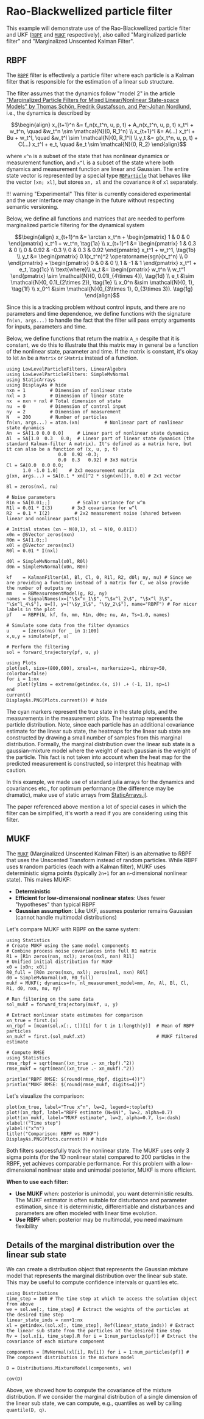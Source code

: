 # Rao-Blackwellized particle filter

This example will demonstrate use of the Rao-Blackwellized particle filter and UKF ([`RBPF`](@ref) and [`MUKF`](@ref) respectively), also called "Marginalized particle filter" and "Marginalized Unscented Kalman Filter".


## RBPF
The [`RBPF`](@ref) filter is effectively a particle filter where each particle is a Kalman filter that is responsible for the estimation of a linear sub structure.

The filter assumes that the dynamics follow "model 2" in the article ["Marginalized Particle Filters for Mixed Linear/Nonlinear State-space Models" by Thomas Schön, Fredrik Gustafsson, and Per-Johan Nordlund](https://people.isy.liu.se/rt/schon/Publications/SchonGN2004.pdf), i.e., the dynamics is described by
```math
\begin{align}
    x_{t+1}^n &= f_n(x_t^n, u, p, t) + A_n(x_t^n, u, p, t) x_t^l + w_t^n, \quad &w_t^n \sim \mathcal{N}(0, R_1^n) \\
    x_{t+1}^l &= A(...) x_t^l + Bu + w_t^l, \quad &w_t^l \sim \mathcal{N}(0, R_1^l) \\
    y_t &= g(x_t^n, u, p, t) + C(...) x_t^l + e_t, \quad &e_t \sim \mathcal{N}(0, R_2)
\end{align}
```
where ``x^n`` is a subset of the state that has nonlinear dynamics or measurement function, and ``x^l`` is a subset of the state where both dynamics and measurement function are linear and Gaussian. The entire state vector is represented by a special type [`RBParticle`](@ref) that behaves like the vector `[xn; xl]`, but stores `xn, xl` and the covariance `R` of `xl` separately.

!!! warning "Experimental"
    This filter is currently considered experimental and the user interface may change in the future without respecting semantic versioning.


Below, we define all functions and matrices that are needed to perform marginalized particle filtering for the dynamical system
```math
\begin{align}
x_{t+1}^n &= \arctan x_t^n + \begin{pmatrix} 1 & 0 & 0 \end{pmatrix} x_t^1 + w_t^n, \tag{1a} \\
x_{t+1}^1 &= \begin{pmatrix}
1 & 0.3 & 0 \\
0 & 0.92 & -0.3 \\
0 & 0.3 & 0.92
\end{pmatrix} x_t^1 + w_t^1, \tag{1b} \\
y_t &= \begin{pmatrix}
0.1(x_t^n)^2 \operatorname{sgn}(x_t^n) \\
0
\end{pmatrix} + \begin{pmatrix}
0 & 0 & 0 \\
1 & -1 & 1
\end{pmatrix} x_t^1 + e_t, \tag{1c} \\
\text{where}\\
w_t &= \begin{pmatrix}
w_t^n \\
w_t^1
\end{pmatrix} \sim \mathcal{N}(0, 0.01I_{4\times 4}), \tag{1d} \\
e_t &\sim \mathcal{N}(0, 0.1I_{2\times 2}), \tag{1e} \\
x_0^n &\sim \mathcal{N}(0, 1), \tag{1f} \\
x_0^1 &\sim \mathcal{N}(0_{3\times 1}, 0_{3\times 3}). \tag{1g}
\end{align}
```

Since this is a tracking problem without control inputs, and there are no parameters and time dependence, we define functions with the signature `fn(xn, args...)` to handle the fact that the filter will pass empty arguments for inputs, parameters and time.

Below, we define functions that return the matrix ``A_n`` despite that it is constant, we do this to illustrate that this matrix may in general be a function of the nonlinear state, parameter and time. If the matrix is constant, it's okay to let `An` be a `Matrix` or `SMatrix` instead of a function.

```@example RBPF
using LowLevelParticleFilters, LinearAlgebra
using LowLevelParticleFilters: SimpleMvNormal
using StaticArrays
using DisplayAs # hide
nxn = 1         # Dimension of nonlinear state
nxl = 3         # Dimension of linear state
nx  = nxn + nxl # Total dimension of state
nu  = 0         # Dimension of control input
ny  = 2         # Dimension of measurement
N   = 200       # Number of particles
fn(xn, args...) = atan.(xn)         # Nonlinear part of nonlinear state dynamics
An  = SA[1.0 0.0 0.0]     # Linear part of nonlinear state dynamics
Al  = SA[1.0  0.3   0.0;  # Linear part of linear state dynamics (the standard Kalman-filter A matrix). It's defined as a matrix here, but it can also be a function of (x, u, p, t)
                   0.0  0.92 -0.3; 
                   0.0  0.3   0.92] # 3x3 matrix
Cl = SA[0.0  0.0 0.0; 
      1.0 -1.0 1.0]    # 2x3 measurement matrix
g(xn, args...) = SA[0.1 * xn[]^2 * sign(xn[]), 0.0] # 2x1 vector

Bl = zeros(nxl, nu)

# Noise parameters
R1n = SA[0.01;;]          # Scalar variance for w^n
R1l = 0.01 * I(3)       # 3x3 covariance for w^l
R2  = 0.1 * I(2)         # 2x2 measurement noise (shared between linear and nonlinear parts)

# Initial states (xn ~ N(0,1), xl ~ N(0, 0.01I))
x0n = @SVector zeros(nxn)
R0n = SA[1.0;;]
x0l = @SVector zeros(nxl)
R0l = 0.01 * I(nxl)

d0l = SimpleMvNormal(x0l, R0l)
d0n = SimpleMvNormal(x0n, R0n)

kf    = KalmanFilter(Al, Bl, Cl, 0, R1l, R2, d0l; ny, nu) # Since we are providing a function instead of a matrix for C, we also provide the number of outputs ny
mm    = RBMeasurementModel(g, R2, ny)
names = SignalNames(x=["\$x^n_1\$", "\$x^l_2\$", "\$x^l_3\$", "\$x^l_4\$"], u=[], y=["\$y_1\$", "\$y_2\$"], name="RBPF") # For nicer labels in the plot
pf    = RBPF(N, kf, fn, mm, R1n, d0n; nu, An, Ts=1.0, names)

# Simulate some data from the filter dynamics
u     = [zeros(nu) for _ in 1:100]
x,u,y = simulate(pf, u)

# Perform the filtering
sol = forward_trajectory(pf, u, y)

using Plots
plot(sol, size=(800,600), xreal=x, markersize=1, nbinsy=50, colorbar=false)
for i = 1:nx
    plot!(ylims = extrema(getindex.(x, i)) .+ (-1, 1), sp=i)
end
current()
DisplayAs.PNG(Plots.current()) # hide
```
The cyan markers represent the true state in the state plots, and the measurements in the measurement plots. The heatmap represents the particle distribution. Note, since each particle has an additional covariance estimate for the linear sub state, the heatmaps for the linear sub state are constructed by drawing a small number of samples from this marginal distribution. Formally, the marginal distribution over the linear sub state is a gaussian-mixture model where the weight of each gaussian is the weight of the particle. This fact is not taken into account when the heat map for the predicted measurement is constructed, so interpret this heatmap with caution.


In this example, we made use of standard julia arrays for the dynamics and covariances etc., for optimum performance (the difference may be dramatic), make use of static arrays from [StaticArrays.jl](https://github.com/JuliaArrays/StaticArrays.jl). 

The paper referenced above mention a lot of special cases in which the filter can be simplified, it's worth a read if you are considering using this filter.


## MUKF

The [`MUKF`](@ref) (Marginalized Unscented Kalman Filter) is an alternative to RBPF that uses the Unscented Transform instead of random particles. While RBPF uses ``N`` random particles (each with a Kalman filter), MUKF uses deterministic sigma points (typically ``2n+1`` for an ``n``-dimensional nonlinear state). This makes MUKF:
- **Deterministic**
- **Efficient for low-dimensional nonlinear states**: Uses fewer "hypotheses" than typical RBPF
- **Gaussian assumption**: Like UKF, assumes posterior remains Gaussian (cannot handle multimodal distributions)

Let's compare MUKF with RBPF on the same system:

```@example RBPF
using Statistics
# Create MUKF using the same model components
# Combine process noise covariances into full R1 matrix
R1 = [R1n zeros(nxn, nxl); zeros(nxl, nxn) R1l]
# Unified initial distribution for MUKF
x0 = [x0n; x0l]
R0_full = [R0n zeros(nxn, nxl); zeros(nxl, nxn) R0l]
d0 = SimpleMvNormal(x0, R0_full)
mukf = MUKF(; dynamics=fn, nl_measurement_model=mm, An, Al, Bl, Cl, R1, d0, nxn, nu, ny)

# Run filtering on the same data
sol_mukf = forward_trajectory(mukf, u, y)

# Extract nonlinear state estimates for comparison
xn_true = first.(x)
xn_rbpf = [mean(sol.x[:, t])[1] for t in 1:length(y)]  # Mean of RBPF particles
xn_mukf = first.(sol_mukf.xt)                          # MUKF filtered estimate

# Compute RMSE
using Statistics
rmse_rbpf = sqrt(mean((xn_true .- xn_rbpf).^2))
rmse_mukf = sqrt(mean((xn_true .- xn_mukf).^2))

println("RBPF RMSE: $(round(rmse_rbpf, digits=4))")
println("MUKF RMSE: $(round(rmse_mukf, digits=4))")
```

Let's visualize the comparison:

```@example RBPF
plot(xn_true, label="True x^n", lw=2, legend=:topleft)
plot!(xn_rbpf, label="RBPF estimate (N=$N)", lw=2, alpha=0.7)
plot!(xn_mukf, label="MUKF estimate", lw=2, alpha=0.7, ls=:dash)
xlabel!("Time step")
ylabel!("x^n")
title!("Comparison: RBPF vs MUKF")
DisplayAs.PNG(Plots.current()) # hide
```

Both filters successfully track the nonlinear state. The MUKF uses only 3 sigma points (for the 1D nonlinear state) compared to 200 particles in the RBPF, yet achieves comparable performance. For this problem with a low-dimensional nonlinear state and unimodal posterior, MUKF is more efficient.

**When to use each filter:**
- **Use MUKF** when: posterior is unimodal, you want deterministic results. The MUKF estimator is often suitable for disturbance and parameter estimation, since it is deterministic, differentiable and disturbances and parameters are often modeled with linear time evolution.
- **Use RBPF** when: posterior may be multimodal, you need maximum flexibility


## Details of the marginal distribution over the linear sub state
We can create a distribution object that represents the Gaussian mixture model that represents the marginal distribution over the linear sub state. This may be useful to compute confidence intervals or quantiles etc.
```@example RBPF
using Distributions
time_step = 100 # The time step at which to access the solution object from above
we = sol.we[:, time_step] # Extract the weights of the particles at the desired time step
linear_state_inds = nxn+1:nx
xl = getindex.(sol.x[:, time_step], Ref(linear_state_inds)) # Extract the linear sub state from the particles at the desired time step
Rv = [sol.x[i, time_step].R for i = 1:num_particles(pf)] # Extract the covariance of each mixture component

components = [MvNormal(xl[i], Rv[i]) for i = 1:num_particles(pf)] # The component distribution in the mixture model

D = Distributions.MixtureModel(components, we)

cov(D)
```

Above, we showed how to compute the covariance of the mixture distribution. If we consider the marginal distribution of a single dimension of the linear sub state, we can compute, e.g., quantiles as well by calling `quantile(D, q)`.